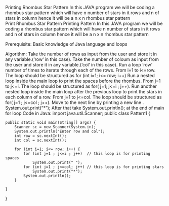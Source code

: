 Printing Rhombus Star Pattern
In this JAVA program we will be coding a rhombus star pattern which will have n number of stars in it rows and n of stars in column hence it will be a n x n rhombus star pattern  
Print Rhombus Star Pattern
Printing Pattern
In this JAVA program we will be coding a rhombus star pattern which will have n number of stars in it rows and n of stars in column hence it will be a n x n rhombus star pattern

Prerequisite:
Basic knowledge of Java language and loops

Algorithm:
Take the number of rows as input from the user and store it in any variable.(‘row‘ in this case).
Take the number of coloum as input from the user and store it in any variable.(‘col‘ in this case).
Run a loop ‘row’ number of times to iterate through each of the rows. From i=1 to i<=row. The loop should be structured as for                                     (int i=1; i<= row; i++)
 Run a nested loop inside the main loop to print the spaces before the rhombus. From j=1 to j<=i. The loop should be structured as for( j=1; j<=i ; j++).
Run another nested loop inside the main loop after the previous loop to print the stars in each column of a row. From j=1 to j<=col. The loop should be structured as for( j=1 ; j<=col ; j++).
Move to the next line by printing a new line . System.out.print(“*”);
After that take System.out.println(); at the end of main for loop
Code in Java:
import java.util.Scanner;
public class Pattern1 {

	public static void main(String[] args) {
		Scanner sc = new Scanner(System.in);
		System.out.println("Enter row and col");
		int row = sc.nextInt();
		int col = sc.nextInt();
		
		for (int i=1; i<= row; i++) {
			for (int j=1 ; j<=i ; j++)  // this loop is for printing spaces
				System.out.print(" ");
			for (int j=1 ; j<=col; j++) // this loop is for printing stars
				System.out.print("*");
			System.out.println();
		}

	}

}

